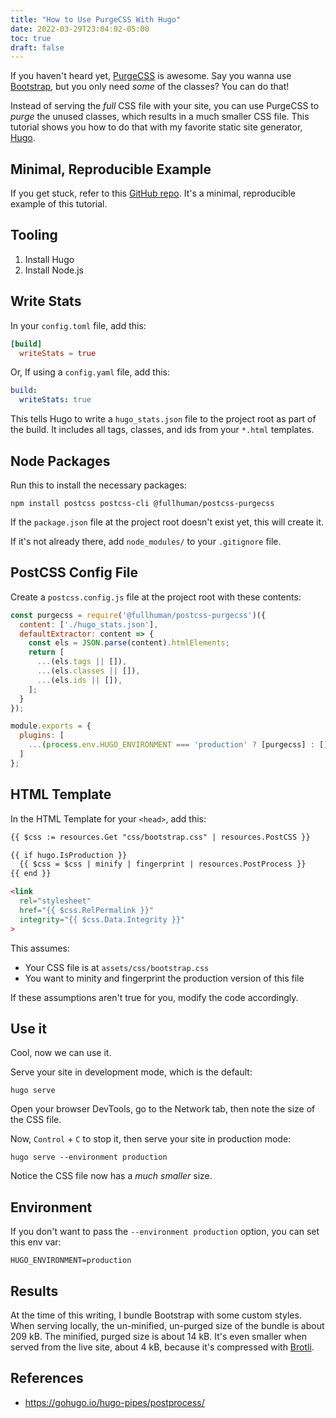 ```yaml
---
title: "How to Use PurgeCSS With Hugo"
date: 2022-03-29T23:04:02-05:00
toc: true
draft: false
---
```


If you haven't heard yet, [PurgeCSS](https://purgecss.com/) is awesome. Say you wanna use [Bootstrap](https://getbootstrap.com/), but you only need _some_ of the classes? You can do that!

Instead of serving the _full_ CSS file with your site, you can use PurgeCSS to _purge_ the unused classes, which results in a much smaller CSS file. This tutorial shows you how to do that with my favorite static site generator, [Hugo](https://gohugo.io/).

<!--more-->

## Minimal, Reproducible Example

If you get stuck, refer to this [GitHub repo](https://github.com/zwbetz-gh/hugo-purgecss). It's a minimal, reproducible example of this tutorial.

## Tooling

1. Install Hugo
1. Install Node.js

## Write Stats

In your `config.toml` file, add this:

```toml
[build]
  writeStats = true
```

Or, If using a `config.yaml` file, add this:

```yaml
build:
  writeStats: true
```

This tells Hugo to write a `hugo_stats.json` file to the project root as part of the build. It includes all tags, classes, and ids from your `*.html` templates.

## Node Packages

Run this to install the necessary packages:

```
npm install postcss postcss-cli @fullhuman/postcss-purgecss
```

If the `package.json` file at the project root doesn't exist yet, this will create it.

If it's not already there, add `node_modules/` to your `.gitignore` file.

## PostCSS Config File

Create a `postcss.config.js` file at the project root with these contents:

```js
const purgecss = require('@fullhuman/postcss-purgecss')({
  content: ['./hugo_stats.json'],
  defaultExtractor: content => {
    const els = JSON.parse(content).htmlElements;
    return [
      ...(els.tags || []),
      ...(els.classes || []),
      ...(els.ids || []),
    ];
  }
});

module.exports = {
  plugins: [
    ...(process.env.HUGO_ENVIRONMENT === 'production' ? [purgecss] : [])
  ]
};
```

## HTML Template

In the HTML Template for your `<head>`, add this:

```html
{{ $css := resources.Get "css/bootstrap.css" | resources.PostCSS }}

{{ if hugo.IsProduction }}
  {{ $css = $css | minify | fingerprint | resources.PostProcess }}
{{ end }}

<link
  rel="stylesheet"
  href="{{ $css.RelPermalink }}"
  integrity="{{ $css.Data.Integrity }}"
>
```

This assumes:

- Your CSS file is at `assets/css/bootstrap.css`
- You want to minity and fingerprint the production version of this file

If these assumptions aren't true for you, modify the code accordingly.

## Use it

Cool, now we can use it.

Serve your site in development mode, which is the default:

```
hugo serve
```

Open your browser DevTools, go to the Network tab, then note the size of the CSS file.

Now, `Control` + `C` to stop it, then serve your site in production mode:

```
hugo serve --environment production
```

Notice the CSS file now has a _much smaller_ size.

## Environment

If you don't want to pass the `--environment production` option, you can set this env var:

```
HUGO_ENVIRONMENT=production
```

## Results

At the time of this writing, I bundle Bootstrap with some custom styles. When serving locally, the un-minified, un-purged size of the bundle is about 209 kB. The minified, purged size is about 14 kB. It's even smaller when served from the live site, about 4 kB, because it's compressed with [Brotli](https://en.wikipedia.org/wiki/Brotli).

## References

- <https://gohugo.io/hugo-pipes/postprocess/>

